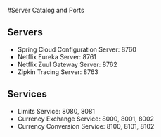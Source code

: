 #Server Catalog and Ports

## Servers
- Spring Cloud Configuration Server: 8760
- Netflix Eureka Server: 8761
- Netflix Zuul Gateway Server: 8762
- Zipkin Tracing Server: 8763

## Services
- Limits Service: 8080, 8081
- Currency Exchange Service: 8000, 8001, 8002
- Currency Conversion Service: 8100, 8101, 8102


